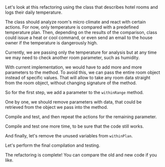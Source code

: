 Let's look at this refactoring using the class that describes hotel rooms and logs their daily temperature.

The class should analyze room's micro climate and react with certain actions. For now, only temperature is compared with a predefined temperature plan. Then, depending on the results of the comparison, class could issue a heat or cool command, or even send an email to the house owner if the temperature is dangerously high.

Currently, we are passing only the temperature for analysis but at any time we may need to check another room parameter, such as humidity.

With current implementation, we would have to add more and more parameters to the method. To avoid this, we can pass the entire room object instead of specific values. That will allow to take any room data straight from the room object, without changing signature of the method.

So for the first step, we add a parameter to the <code>withinRange</code> method.

One by one, we should remove parameters with data, that could be retrieved from the object we pass into the method.

Compile and test, and then repeat the actions for the remaining parameter.

Compile and test one more time, to be sure that the code still works.

And finally, let's remove the unused variables from <code>withinPlan</code>.

Let's perform the final compilation and testing.

The refactoring is complete! You can compare the old and new code if you like.